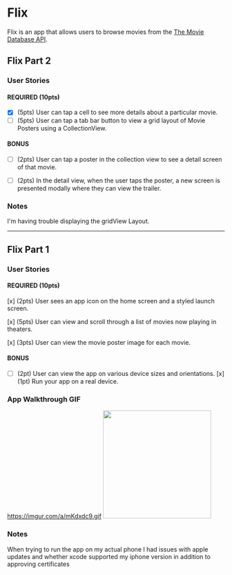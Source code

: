# Flix

Flix is an app that allows users to browse movies from the [The Movie Database API](http://docs.themoviedb.apiary.io/#).

## Flix Part 2

### User Stories

#### REQUIRED (10pts)
- [X] (5pts) User can tap a cell to see more details about a particular movie.
- [ ] (5pts) User can tap a tab bar button to view a grid layout of Movie Posters using a CollectionView.

#### BONUS
- [ ] (2pts) User can tap a poster in the collection view to see a detail screen of that movie.
- [ ] (2pts) In the detail view, when the user taps the poster, a new screen is presented modally where they can view the trailer.


### Notes
I'm having trouble displaying the gridView Layout. 

---

## Flix Part 1

### User Stories
#### REQUIRED (10pts)
[x] (2pts) User sees an app icon on the home screen and a styled launch screen.

[x] (5pts) User can view and scroll through a list of movies now playing in theaters.

[x] (3pts) User can view the movie poster image for each movie.

#### BONUS
- [ ] (2pt) User can view the app on various device sizes and orientations.
[x] (1pt) Run your app on a real device.

### App Walkthrough GIF
https://imgur.com/a/mKdxdc9.gif
<img src="https://imgur.com/a/mKdxdc9.gif" width=250><br>

### Notes
When trying to run the app on my actual phone I had issues with apple updates and whether xcode supported my iphone version in addition to approving certificates
